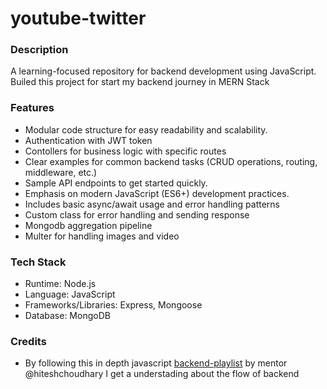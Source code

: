 # youtube-twitter

### Description
A learning-focused repository for backend development using JavaScript.
Builed this project for start my backend journey in MERN Stack

### Features
- Modular code structure for easy readability and scalability.
- Authentication with JWT token
- Contollers for business logic with specific routes
- Clear examples for common backend tasks (CRUD operations, routing, middleware, etc.)
- Sample API endpoints to get started quickly.
- Emphasis on modern JavaScript (ES6+) development practices.
- Includes basic async/await usage and error handling patterns
- Custom class for error handling and sending response
- Mongodb aggregation pipeline
- Multer for handling images and video

### Tech Stack
- Runtime: Node.js
- Language: JavaScript 
- Frameworks/Libraries: Express, Mongoose
- Database: MongoDB

### Credits
- By following this in depth javascript [backend-playlist](https://www.youtube.com/playlist?list=PLu71SKxNbfoBGh_8p_NS-ZAh6v7HhYqHW) by mentor @hiteshchoudhary I get a understading about the flow of backend
